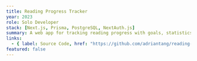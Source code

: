 ```yaml
---
title: Reading Progress Tracker
year: 2023
role: Solo Developer
stack: [Next.js, Prisma, PostgreSQL, NextAuth.js]
summary: A web app for tracking reading progress with goals, statistics, and social features.
links:
  - { label: Source Code, href: "https://github.com/adriantang/reading-tracker" }
featured: false
---
```


